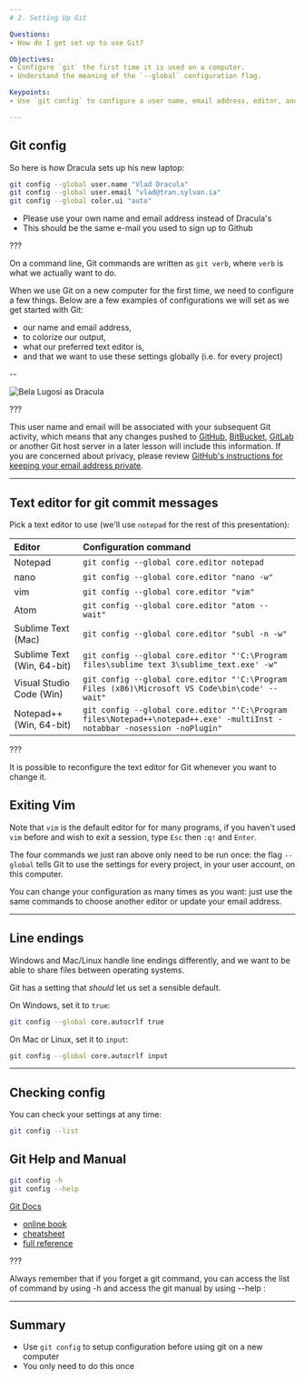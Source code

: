 ```yaml
---
# 2. Setting Up Git

Questions:
- How do I get set up to use Git?

Objectives:
- Configure `git` the first time it is used on a computer.
- Understand the meaning of the `--global` configuration flag.

Keypoints:
- Use `git config` to configure a user name, email address, editor, and other preferences once per machine.

---
```


## Git config

So here is how Dracula sets up his new laptop:

```bash
git config --global user.name "Vlad Dracula"
git config --global user.email "vlad@tran.sylvan.ia"
git config --global color.ui "auto"
```

* Please use your own name and email address instead of Dracula's
* This should be the same e-mail you used to sign up to Github

???

On a command line, Git commands are written as `git verb`,
where `verb` is what we actually want to do.

When we use Git on a new computer for the first time,
we need to configure a few things. Below are a few examples
of configurations we will set as we get started with Git:

*   our name and email address,
*   to colorize our output,
*   what our preferred text editor is,
*   and that we want to use these settings globally (i.e. for every project)

--

![Bela Lugosi as Dracula](../fig/dracula.jpg)

???

This user name and email will be associated with your subsequent Git activity,
which means that any changes pushed to
[GitHub](http://github.com/),
[BitBucket](http://bitbucket.org/),
[GitLab](http://gitlab.com/) or
another Git host server
in a later lesson will include this information.
If you are concerned about privacy, please review [GitHub's instructions for keeping your email address private][git-privacy].

---

## Text editor for git commit messages

Pick a text editor to use (we'll use `notepad` for the rest of this presentation):

| Editor | Configuration command                          |
|:-------------------|:-------------------------------------------------|
| Notepad            | `git config --global core.editor notepad`
| nano               | `git config --global core.editor "nano -w"`    |
| vim                | `git config --global core.editor "vim"`        |
| Atom               | `git config --global core.editor "atom --wait"`|
| Sublime Text (Mac) | `git config --global core.editor "subl -n -w"` |
| Sublime Text (Win, 64-bit) | `git config --global core.editor "'C:\Program files\sublime text 3\sublime_text.exe' -w"` |
| Visual Studio Code (Win)   | `git config --global core.editor "'C:\Program Files (x86)\Microsoft VS Code\bin\code' --wait"` |
| Notepad++ (Win, 64-bit)    | `git config --global core.editor "'C:\Program files\Notepad++\notepad++.exe' -multiInst -notabbar -nosession -noPlugin"`|


???

It is possible to reconfigure the text editor for Git whenever you want to change it.

## Exiting Vim

Note that `vim` is the default editor for for many programs, if you haven't used `vim` before and wish to exit a session, type `Esc` then `:q!` and `Enter`.

The four commands we just ran above only need to be run once: the flag `--global` tells Git
to use the settings for every project, in your user account, on this computer.

You can change your configuration as many times as you want: just use the
same commands to choose another editor or update your email address.

---

## Line endings

Windows and Mac/Linux handle line endings differently, and we want to be able to
share files between operating systems.

Git has a setting that _should_ let us set a sensible default.

On Windows, set it to `true`:

```bash
git config --global core.autocrlf true
```

On Mac or Linux, set it to `input`:

```bash
git config --global core.autocrlf input
```

---

## Checking config

You can check your settings at any time:

```bash
git config --list
```

## Git Help and Manual

```bash
git config -h
git config --help
```

[Git Docs](https://git-scm.com/doc)
- [online book](https://git-scm.com/book)
- [cheatsheet](https://services.github.com/kit/downloads/github-git-cheat-sheet.pdf)
- [full reference](https://git-scm.com/docs)

???

Always remember that if you forget a git command, you can access the list of command by using -h and access the git manual by using --help :

[git-privacy]: https://help.github.com/articles/keeping-your-email-address-private/

---

## Summary

* Use `git config` to setup configuration before using git on a new computer
* You only need to do this once
